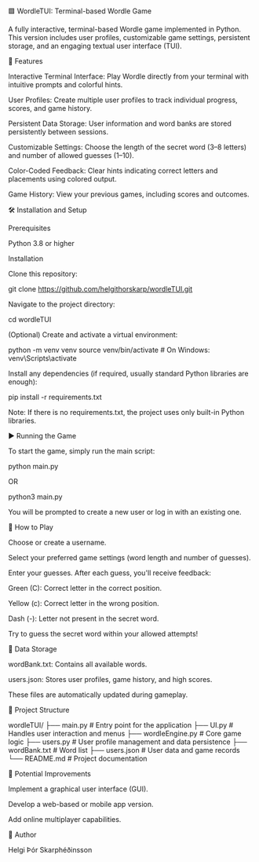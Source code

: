 🟩 WordleTUI: Terminal-based Wordle Game

A fully interactive, terminal-based Wordle game implemented in Python. This version includes user profiles, customizable game settings, persistent storage, and an engaging textual user interface (TUI).

🚀 Features

Interactive Terminal Interface: Play Wordle directly from your terminal with intuitive prompts and colorful hints.

User Profiles: Create multiple user profiles to track individual progress, scores, and game history.

Persistent Data Storage: User information and word banks are stored persistently between sessions.

Customizable Settings: Choose the length of the secret word (3–8 letters) and number of allowed guesses (1–10).

Color-Coded Feedback: Clear hints indicating correct letters and placements using colored output.

Game History: View your previous games, including scores and outcomes.

🛠️ Installation and Setup

Prerequisites

Python 3.8 or higher

Installation

Clone this repository:

git clone https://github.com/helgithorskarp/wordleTUI.git

Navigate to the project directory:

cd wordleTUI

(Optional) Create and activate a virtual environment:

python -m venv venv
source venv/bin/activate  # On Windows: venv\Scripts\activate

Install any dependencies (if required, usually standard Python libraries are enough):

pip install -r requirements.txt

Note: If there is no requirements.txt, the project uses only built-in Python libraries.

▶️ Running the Game

To start the game, simply run the main script:

python main.py 

OR

python3 main.py 

You will be prompted to create a new user or log in with an existing one.

📖 How to Play

Choose or create a username.

Select your preferred game settings (word length and number of guesses).

Enter your guesses. After each guess, you'll receive feedback:

Green (C): Correct letter in the correct position.

Yellow (c): Correct letter in the wrong position.

Dash (-): Letter not present in the secret word.

Try to guess the secret word within your allowed attempts!

💾 Data Storage

wordBank.txt: Contains all available words.

users.json: Stores user profiles, game history, and high scores.

These files are automatically updated during gameplay.

🎯 Project Structure

wordleTUI/
├── main.py                 # Entry point for the application
├── UI.py                   # Handles user interaction and menus
├── wordleEngine.py         # Core game logic
├── users.py                # User profile management and data persistence
├── wordBank.txt            # Word list
├── users.json              # User data and game records
└── README.md               # Project documentation

🚧 Potential Improvements

Implement a graphical user interface (GUI).

Develop a web-based or mobile app version.

Add online multiplayer capabilities.

👤 Author

Helgi Þór Skarphéðinsson
